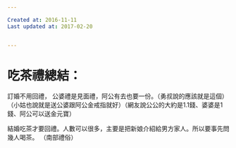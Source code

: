 ```yaml
---

Created at: 2016-11-11
Last updated at: 2017-02-20


---
```


# 吃茶禮總結：


訂婚不用回禮，
公婆禮是見面禮，阿公有去也要一份。（勇叔說的應該就是這個）（小姑也說就是送公婆跟阿公金戒指就好）（網友說公公的大約是1.1錢、婆婆是1錢、阿公可以送金元寶）

結婚吃茶才要回禮。人數可以很多，主要是把新娘介紹給男方家人。所以要事先問幾人喝茶。
（南部禮俗）

